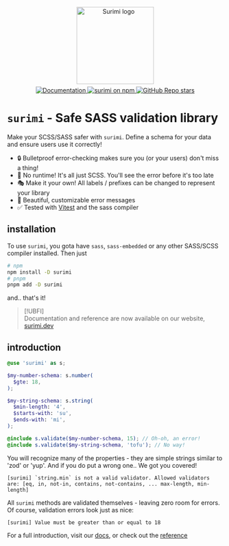 <p align="center">
  <a href="https://github.com/janis-me/surimi" target="_blank" rel="noopener noreferrer">
    <img width="180" src="https://surimi.dev/surimi-512x512.webp" alt="Surimi logo">
  </a>
</p>
<p align="center" style="margin-top: -8px">
  <a href="https://surimi.dev">
    <img alt="Documentation" src="https://img.shields.io/badge/documentation-online-orange">
  </a>
  <a href="https://npmjs.com/package/surimi">
    <img alt="surimi on npm" src="https://img.shields.io/npm/v/surimi?label=surimi%20on%20npm%20&labelColor=grey&color=orange">
  </a>
  <a href="https://github.com/janis-me/surimi">
    <img alt="GitHub Repo stars" src="https://img.shields.io/github/stars/janis-me/surimi?style=flat">
  </a>
</p>

# `surimi` - Safe SASS validation library

Make your SCSS/SASS safer with `surimi`. Define a schema for your data and ensure users use it correctly!

- 🔒 Bulletproof error-checking makes sure you (or your users) don't miss a thing!
- 🚀 No runtime! It's all just SCSS. You'll see the error before it's too late
- 🎭 Make it your own! All labels / prefixes can be changed to represent your library
- 🌈 Beautiful, customizable error messages
- ✅ Tested with [Vitest](https://vitest.dev) and the sass compiler

## installation

To use `surimi`, you gota have `sass`, `sass-embedded` or any other SASS/SCSS compiler installed. Then just

```bash
# npm
npm install -D surimi
# pnpm
pnpm add -D surimi
```

and.. that's it!

> [!UBFI]  
> Documentation and reference are now available on our website, [surimi.dev](https://surimi.dev)

## introduction

```scss
@use 'surimi' as s;

$my-number-schema: s.number(
  $gte: 18,
);

$my-string-schema: s.string(
  $min-length: '4',
  $starts-with: 'su',
  $ends-with: 'mi',
);

@include s.validate($my-number-schema, 15); // Oh-oh, an error!
@include s.validate($my-string-schema, 'tofu'); // No way!
```

You will recognize many of the properties - they are simple strings similar to 'zod' or 'yup'. And if you do put a wrong one.. We got you covered!

```
[surimi] `string.min` is not a valid validator. Allowed validators are: [eq, in, not-in, contains, not-contains, ... max-length, min-length]
```

All `surimi` methods are validated themselves - leaving zero room for errors. Of course, validation errors look just as nice:

```
[surimi] Value must be greater than or equal to 18
```

For a full introduction, visit our [docs](https://surimi.dev/intro), or check out the [reference](https://surimi.dev/reference)

